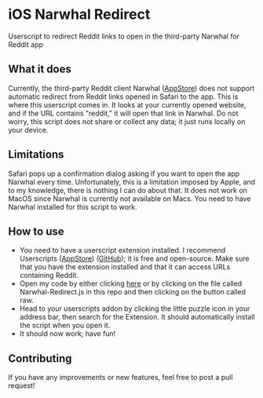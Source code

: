 # iOS Narwhal Redirect

Userscript to redirect Reddit links to open in the third-party Narwhal for Reddit app

## What it does

Currently, the third-party Reddit client Narwhal ([AppStore](https://apps.apple.com/us/app/narwhal-2-for-reddit/id845422455)) does not support automatic redirect from Reddit links opened in Safari to the app. This is where this userscript comes in. It looks at your currently opened website, and if the URL contains "reddit," it will open that link in Narwhal. Do not worry, this script does not share or collect any data; it just runs locally on your device.

## Limitations

Safari pops up a confirmation dialog asking if you want to open the app Narwhal every time. Unfortunately, this is a limitation imposed by Apple, and to my knowledge, there is nothing I can do about that. It does not work on MacOS since Narwhal is currently not available on Macs. You need to have Narwhal installed for this script to work.

## How to use

- You need to have a userscript extension installed. I recommend Userscripts ([AppStore](https://apps.apple.com/de/app/userscripts/id1463298887)) ([GitHub](https://github.com/quoid/userscripts)); it is free and open-source. Make sure that you have the extension installed and that it can access URLs containing Reddit.
- Open my code by either clicking [here](https://raw.githubusercontent.com/The-Linux-User/iOS-narwhal-redirect/main/Narwhal-Redirect.js) or by clicking on the file called Narwhal-Redirect.js in this repo and then clicking on the button called raw.
- Head to your userscripts addon by clicking the little puzzle icon in your address bar, then search for the Extension. It should automatically install the script when you open it.
- It should now work; have fun!

## Contributing

If you have any improvements or new features, feel free to post a pull request!

